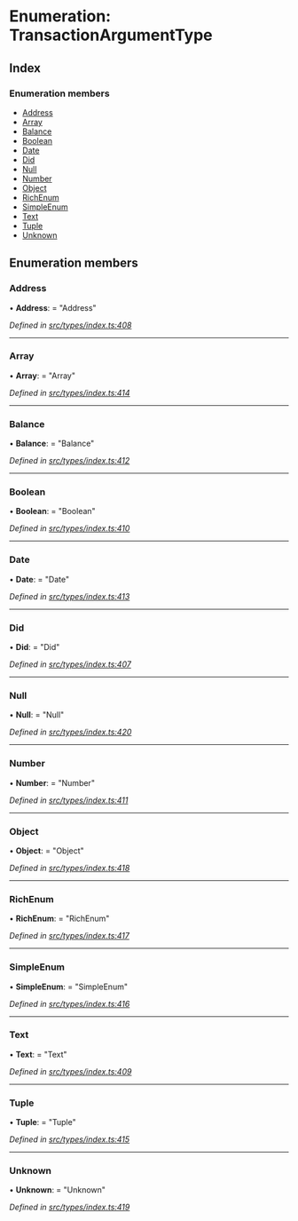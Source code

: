 # Enumeration: TransactionArgumentType

## Index

### Enumeration members

* [Address](transactionargumenttype.md#address)
* [Array](transactionargumenttype.md#array)
* [Balance](transactionargumenttype.md#balance)
* [Boolean](transactionargumenttype.md#boolean)
* [Date](transactionargumenttype.md#date)
* [Did](transactionargumenttype.md#did)
* [Null](transactionargumenttype.md#null)
* [Number](transactionargumenttype.md#number)
* [Object](transactionargumenttype.md#object)
* [RichEnum](transactionargumenttype.md#richenum)
* [SimpleEnum](transactionargumenttype.md#simpleenum)
* [Text](transactionargumenttype.md#text)
* [Tuple](transactionargumenttype.md#tuple)
* [Unknown](transactionargumenttype.md#unknown)

## Enumeration members

###  Address

• **Address**: = "Address"

*Defined in [src/types/index.ts:408](https://github.com/PolymathNetwork/polymesh-sdk/blob/da32f46a/src/types/index.ts#L408)*

___

###  Array

• **Array**: = "Array"

*Defined in [src/types/index.ts:414](https://github.com/PolymathNetwork/polymesh-sdk/blob/da32f46a/src/types/index.ts#L414)*

___

###  Balance

• **Balance**: = "Balance"

*Defined in [src/types/index.ts:412](https://github.com/PolymathNetwork/polymesh-sdk/blob/da32f46a/src/types/index.ts#L412)*

___

###  Boolean

• **Boolean**: = "Boolean"

*Defined in [src/types/index.ts:410](https://github.com/PolymathNetwork/polymesh-sdk/blob/da32f46a/src/types/index.ts#L410)*

___

###  Date

• **Date**: = "Date"

*Defined in [src/types/index.ts:413](https://github.com/PolymathNetwork/polymesh-sdk/blob/da32f46a/src/types/index.ts#L413)*

___

###  Did

• **Did**: = "Did"

*Defined in [src/types/index.ts:407](https://github.com/PolymathNetwork/polymesh-sdk/blob/da32f46a/src/types/index.ts#L407)*

___

###  Null

• **Null**: = "Null"

*Defined in [src/types/index.ts:420](https://github.com/PolymathNetwork/polymesh-sdk/blob/da32f46a/src/types/index.ts#L420)*

___

###  Number

• **Number**: = "Number"

*Defined in [src/types/index.ts:411](https://github.com/PolymathNetwork/polymesh-sdk/blob/da32f46a/src/types/index.ts#L411)*

___

###  Object

• **Object**: = "Object"

*Defined in [src/types/index.ts:418](https://github.com/PolymathNetwork/polymesh-sdk/blob/da32f46a/src/types/index.ts#L418)*

___

###  RichEnum

• **RichEnum**: = "RichEnum"

*Defined in [src/types/index.ts:417](https://github.com/PolymathNetwork/polymesh-sdk/blob/da32f46a/src/types/index.ts#L417)*

___

###  SimpleEnum

• **SimpleEnum**: = "SimpleEnum"

*Defined in [src/types/index.ts:416](https://github.com/PolymathNetwork/polymesh-sdk/blob/da32f46a/src/types/index.ts#L416)*

___

###  Text

• **Text**: = "Text"

*Defined in [src/types/index.ts:409](https://github.com/PolymathNetwork/polymesh-sdk/blob/da32f46a/src/types/index.ts#L409)*

___

###  Tuple

• **Tuple**: = "Tuple"

*Defined in [src/types/index.ts:415](https://github.com/PolymathNetwork/polymesh-sdk/blob/da32f46a/src/types/index.ts#L415)*

___

###  Unknown

• **Unknown**: = "Unknown"

*Defined in [src/types/index.ts:419](https://github.com/PolymathNetwork/polymesh-sdk/blob/da32f46a/src/types/index.ts#L419)*

